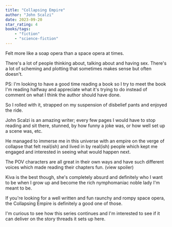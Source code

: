 ```yaml
---
title: "Collapsing Empire"
author: "John Scalzi"
date: 2023-09-20
star_rating: 4
books/tags:
    - "fiction"
    - "science-fiction"
---
```

Felt more like a soap opera than a space opera at times.

There's a lot of people thinking about, talking about and having sex. There's a lot of scheming and plotting that sometimes makes sense but often doesn't.

PS: I'm looking to have a good time reading a book so I try to meet the book I'm reading halfway and appreciate what it's trying to do instead of comment on what I think the author should have done.

So I rolled with it, strapped on my suspension of disbelief pants and enjoyed the ride.

John Scalzi is an amazing writer; every few pages I would have to stop reading and sit there, stunned, by how funny a joke was, or how well set up a scene was, etc.

He managed to immerse me in this universe with an empire on the verge of collapse that felt real(ish) and lived in by real(ish) people which kept me engaged and interested in seeing what would happen next.

The POV characters are all great in their own ways and have such different voices which made reading their chapters fun. (view spoiler)

Kiva is the best though, she's completely absurd and definitely who I want to be when I grow up and become the rich nymphomaniac noble lady I'm meant to be.

If you're looking for a well written and fun raunchy and rompy space opera, the Collapsing Empire is definitely a good one of those.

I'm curious to see how this series continues and I'm interested to see if it can deliver on the story threads it sets up here.